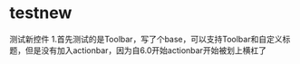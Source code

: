 # testnew
测试新控件
1.首先测试的是Toolbar，写了个base，可以支持Toolbar和自定义标题，但是没有加入actionbar，因为自6.0开始actionbar开始被划上横杠了
